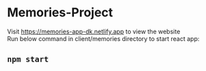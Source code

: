 # Memories-Project
Visit https://memories-app-dk.netlify.app to view the website <br/>
Run below command in client/memories directory to start react app: 
## `npm start`<br/>

